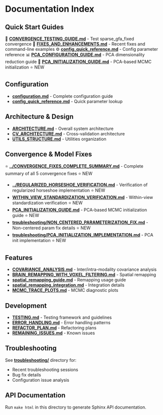 # Documentation Index

## Quick Start Guides

📖 **[CONVERGENCE_TESTING_GUIDE.md](CONVERGENCE_TESTING_GUIDE.md)** - Test sparse_gfa_fixed convergence
🔧 **[FIXES_AND_ENHANCEMENTS.md](FIXES_AND_ENHANCEMENTS.md)** - Recent fixes and command-line examples
⚙️ **[config_quick_reference.md](config_quick_reference.md)** - Config parameter reference
📊 **[PCA_CONFIGURATION_GUIDE.md](PCA_CONFIGURATION_GUIDE.md)** - PCA dimensionality reduction guide
🚀 **[PCA_INITIALIZATION_GUIDE.md](PCA_INITIALIZATION_GUIDE.md)** - PCA-based MCMC initialization ⭐ NEW

## Configuration

- **[configuration.md](configuration.md)** - Complete configuration guide
- **[config_quick_reference.md](config_quick_reference.md)** - Quick parameter lookup

## Architecture & Design

- **[ARCHITECTURE.md](ARCHITECTURE.md)** - Overall system architecture
- **[CV_ARCHITECTURE.md](CV_ARCHITECTURE.md)** - Cross-validation architecture
- **[UTILS_STRUCTURE.md](UTILS_STRUCTURE.md)** - Utilities organization

## Convergence & Model Fixes

⭐ **[../CONVERGENCE_FIXES_COMPLETE_SUMMARY.md](../CONVERGENCE_FIXES_COMPLETE_SUMMARY.md)** - Complete summary of all 5 convergence fixes ⭐ NEW
- **[../REGULARIZED_HORSESHOE_VERIFICATION.md](../REGULARIZED_HORSESHOE_VERIFICATION.md)** - Verification of regularized horseshoe implementation ⭐ NEW
- **[WITHIN_VIEW_STANDARDIZATION_VERIFICATION.md](WITHIN_VIEW_STANDARDIZATION_VERIFICATION.md)** - Within-view standardization verification ⭐ NEW
- **[PCA_INITIALIZATION_GUIDE.md](PCA_INITIALIZATION_GUIDE.md)** - PCA-based MCMC initialization guide ⭐ NEW
- **[troubleshooting/NON_CENTERED_PARAMETERIZATION_FIX.md](troubleshooting/NON_CENTERED_PARAMETERIZATION_FIX.md)** - Non-centered param fix details ⭐ NEW
- **[troubleshooting/PCA_INITIALIZATION_IMPLEMENTATION.md](troubleshooting/PCA_INITIALIZATION_IMPLEMENTATION.md)** - PCA init implementation ⭐ NEW

## Features

- **[COVARIANCE_ANALYSIS.md](COVARIANCE_ANALYSIS.md)** - Inter/intra-modality covariance analysis
- **[BRAIN_REMAPPING_WITH_VOXEL_FILTERING.md](BRAIN_REMAPPING_WITH_VOXEL_FILTERING.md)** - Spatial remapping
- **[spatial_remapping_guide.md](spatial_remapping_guide.md)** - Remapping usage guide
- **[spatial_remapping_integration.md](spatial_remapping_integration.md)** - Integration details
- **[MCMC_TRACE_PLOTS.md](MCMC_TRACE_PLOTS.md)** - MCMC diagnostic plots

## Development

- **[TESTING.md](TESTING.md)** - Testing framework and guidelines
- **[ERROR_HANDLING.md](ERROR_HANDLING.md)** - Error handling patterns
- **[REFACTOR_PLAN.md](REFACTOR_PLAN.md)** - Refactoring plans
- **[REMAINING_ISSUES.md](REMAINING_ISSUES.md)** - Known issues

## Troubleshooting

See **[troubleshooting/](troubleshooting/)** directory for:
- Recent troubleshooting sessions
- Bug fix details
- Configuration issue analysis

## API Documentation

Run `make html` in this directory to generate Sphinx API documentation.
